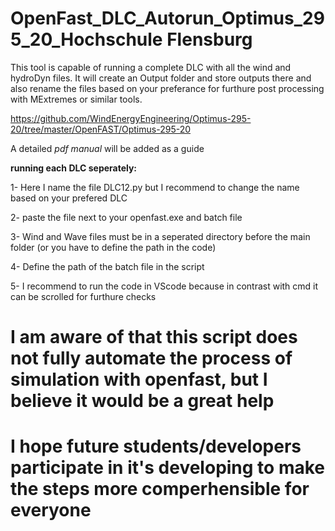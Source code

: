 # OpenFast_DLC_Autorun_Optimus_295_20_Hochschule Flensburg
This tool is capable of running a complete DLC with all the wind and hydroDyn files.
It will create an Output folder and store outputs there and also rename the files based on your preferance for furthure post processing with MExtremes or similar tools.

https://github.com/WindEnergyEngineering/Optimus-295-20/tree/master/OpenFAST/Optimus-295-20

A detailed *pdf manual* will be added as a guide



**running each DLC seperately:** 

1- Here I name the file DLC12.py but I recommend to change the name based on your prefered DLC

2- paste the file next to your openfast.exe and batch file

3- Wind and Wave files must be in a seperated directory before the main folder (or you have to define the path in the code)

4- Define the path of the batch file in the script

5- I recommend to run the code in VScode because in contrast with cmd it can be scrolled for furthure checks


# I am aware of that this script does not fully automate the process of simulation with openfast, but I believe it would be a great help 
# I hope future students/developers participate in it's developing to make the steps more comperhensible for everyone
